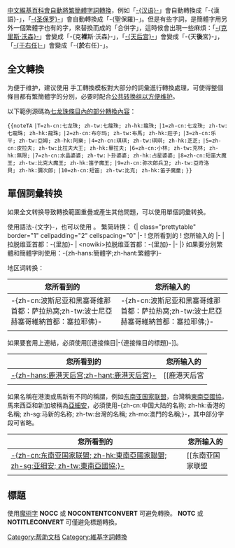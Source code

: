 [中文維基百科會自動將繁簡體字詞轉換](https://zh.wikipedia.org/wiki/中文維基百科 "wikilink")，例如「[-{汉语}-](../Page/汉语.md "wikilink")」會自動轉換成「-{漢語}-」，「[-{圣保罗}-](https://zh.wikipedia.org/wiki/圣保罗 "wikilink")」會自動轉換成「-{聖保羅}-」。但是有些字詞，是簡體字用另外一個繁體字也有的字，來替換而成的「合併字」，這時候會出現一些麻煩：「[-{克里斯·沃森}-](../Page/克里斯·沃森.md "wikilink")」會變成「-{克**裡**斯·沃森}-」，「[-{天后宫}-](https://zh.wikipedia.org/wiki/天后宮 "wikilink")」會變成「-{天**後**宮}-」，「[-{于右任}-](../Page/于右任.md "wikilink")」會變成「-{**於**右任}-」。

## 全文轉換

为便于维护，建议使用
手工轉換模板對大部分的詞彙進行轉換處理，可使得整個條目都有繁簡體字的分別，必要时配合[公共转换组以方便维护](https://zh.wikipedia.org/wiki/Wikipedia:字詞轉換處理/公共轉換組 "wikilink")。

以下範例源碼為[七龙珠條目內的部分轉換內容](../Page/七龙珠.md "wikilink")：

`{{noteTA`
`|T=zh-cn:七龙珠; zh-tw:七龍珠; zh-hk:龍珠;`
`|1=zh-cn:七龙珠; zh-tw:七龍珠; zh-hk:龍珠;`
`|2=zh-cn:布尔玛; zh-tw:布馬; zh-hk:莊子;`
`|3=zh-cn:乐平; zh-tw:亞姆; zh-hk:阿樂;`
`|4=zh-cn:琪琪; zh-tw:琪琪; zh-hk:芝芝;`
`|5=zh-cn:皮拉夫; zh-tw:比拉夫大王; zh-hk:畢拉夫;`
`|6=zh-cn:小林; zh-tw:克林; zh-hk:無限;`
`|7=zh-cn:水晶婆婆; zh-tw:卜卦婆婆; zh-hk:占星婆婆;`
`|8=zh-cn:短笛大魔王; zh-tw:比克大魔王; zh-hk:笛子魔王;`
`|9=zh-cn:弥次郎兵卫; zh-tw:亞奇洛貝; zh-hk:彌次郎;`
`|10=zh-cn:短笛; zh-tw:比克; zh-hk:笛子魔童;`
`}}`

## 單個詞彙转换

如果全文转换导致轉換範圍重疊或產生其他問題，可以使用單個詞彙转换。

使用語法-{文字}-，也可以使用 。 繁简转换： {| class="prettytable" border="1"
cellpadding="2" cellspacing="0" |- \! 您所看到的 \! 您所输入的 |- | 拉脱维亚首都：-{里加}-
| \<nowiki\>拉脱维亚首都：-{里加}- |- |}
如果要分別繁體和簡體字則使用：-{zh-hans:簡體字;zh-hant:繁體字}-

地区词转换：

| 您所看到的                                               | 您所输入的                                                |
| --------------------------------------------------- | ---------------------------------------------------- |
| \-{zh-cn:波斯尼亚和黑塞哥维那首都：萨拉热窝;zh-tw:波士尼亞赫塞哥維納首都：塞拉耶佛}- | \-{zh-cn:波斯尼亚和黑塞哥维那首都：萨拉热窝;zh-tw:波士尼亞赫塞哥維納首都：塞拉耶佛;}- |
|                                                     |                                                      |

如果要套用上連結，必須使用\[\[連接條目|-{連接條目的標題}-\]\]。

| 您所看到的                                                          | 您所输入的                                         |
| -------------------------------------------------------------- | --------------------------------------------- |
| [-{zh-hans:鹿港天后宫;zh-hant:鹿港天后宮}-](../Page/鹿港天后宮.md "wikilink") | \[\[鹿港天后宮|-{zh-hans:鹿港天后宫;zh-hant:鹿港天后宮}-\]\] |
|                                                                |                                               |

如果名稱在港澳或馬新有不同的稱謂，例如[东南亚国家联盟](../Page/东南亚国家联盟.md "wikilink")，台灣稱[東南亞國協](https://zh.wikipedia.org/wiki/東南亞國協 "wikilink")，馬來西亞和新加坡稱為[亞細安](https://zh.wikipedia.org/wiki/亞細安 "wikilink")，必須使用-{zh-cn:中国大陆的名称;
zh-hk:香港的名稱; zh-sg:马新的名称; zh-tw:台灣的名稱; zh-mo:澳門的名稱;}-，其中部分字段可省略。

| 您所看到的                                                                                      | 您所输入的                                                                     |
| ------------------------------------------------------------------------------------------ | ------------------------------------------------------------------------- |
| [-{zh-cn:东南亚国家联盟; zh-hk:東南亞國家聯盟; zh-sg:亚细安; zh-tw:東南亞國協;}-](../Page/东南亚国家联盟.md "wikilink") | \[\[东南亚国家联盟|-{zh-cn:东南亚国家联盟; zh-hk:東南亞國家聯盟; zh-sg:亚细安; zh-tw:東南亞國協;}-\]\] |
|                                                                                            |                                                                           |

## 標題

使用[魔術字](https://zh.wikipedia.org/wiki/Help:魔術字 "wikilink") __NOCC__
或 __NOCONTENTCONVERT__ 可避免轉換。 __NOTC__ 或
__NOTITLECONVERT__ 可僅避免標題轉換。

[Category:帮助文档](https://zh.wikipedia.org/wiki/Category:帮助文档 "wikilink")
[Category:維基字詞轉換](https://zh.wikipedia.org/wiki/Category:維基字詞轉換 "wikilink")